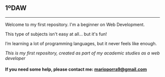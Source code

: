 ## 1ºDAW
------------------------------
Welcome to my first repository. I'm a beginner on Web Development.

This type of subjects isn't easy at all... but it's fun!

I’m learning a lot of programming languages, but it never feels like enough.

*This is my first repository, created as part of my academic studies as a web developer*

#### If you need some help, please contact me: marioporra9@gmail.com